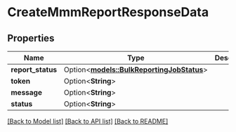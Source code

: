 # CreateMmmReportResponseData

## Properties

Name | Type | Description | Notes
------------ | ------------- | ------------- | -------------
**report_status** | Option<[**models::BulkReportingJobStatus**](BulkReportingJobStatus.md)> |  | [optional]
**token** | Option<**String**> |  | [optional]
**message** | Option<**String**> |  | [optional]
**status** | Option<**String**> |  | [optional]

[[Back to Model list]](../README.md#documentation-for-models) [[Back to API list]](../README.md#documentation-for-api-endpoints) [[Back to README]](../README.md)


